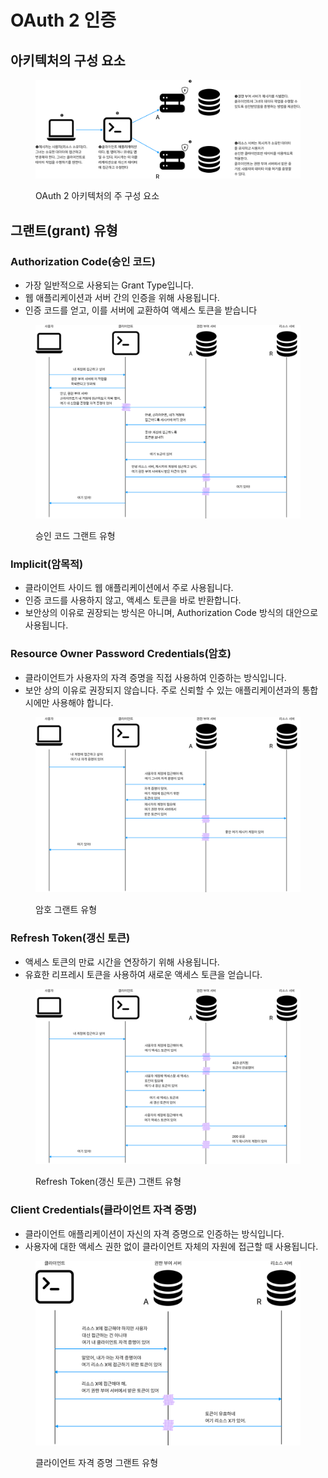 # OAuth 2 인증

## 아키텍처의 구성 요소

<figure><img src="../../../.gitbook/assets/image (6).png" alt=""><figcaption><p>OAuth 2 아키텍처의 주 구성 요소</p></figcaption></figure>

## 그랜트(grant) 유형

### Authorization Code(승인 코드)

* 가장 일반적으로 사용되는 Grant Type입니다.
* 웹 애플리케이션과 서버 간의 인증을 위해 사용됩니다.
* 인증 코드를 얻고, 이를 서버에 교환하여 액세스 토큰을 받습니다

<figure><img src="../../../.gitbook/assets/image (10).png" alt=""><figcaption><p>승인 코드 그랜트 유형</p></figcaption></figure>

### Implicit(암목적)

* 클라이언트 사이드 웹 애플리케이션에서 주로 사용됩니다.
* 인증 코드를 사용하지 않고, 액세스 토큰을 바로 반환합니다.
* 보안상의 이유로 권장되는 방식은 아니며, Authorization Code 방식의 대안으로 사용됩니다.

### Resource Owner Password Credentials(암호)

* 클라이언트가 사용자의 자격 증명을 직접 사용하여 인증하는 방식입니다.
* 보안 상의 이유로 권장되지 않습니다. 주로 신뢰할 수 있는 애플리케이션과의 통합 시에만 사용해야 합니다.

<figure><img src="../../../.gitbook/assets/image (8).png" alt=""><figcaption><p>암호 그랜트 유형</p></figcaption></figure>

### Refresh Token(갱신 토큰)

* 액세스 토큰의 만료 시간을 연장하기 위해 사용됩니다.
* 유효한 리프레시 토큰을 사용하여 새로운 액세스 토큰을 얻습니다.

<figure><img src="../../../.gitbook/assets/image (7).png" alt=""><figcaption><p>Refresh Token(갱신 토큰) 그랜트 유형</p></figcaption></figure>

### Client Credentials(클라이언트 자격 증명)

* 클라이언트 애플리케이션이 자신의 자격 증명으로 인증하는 방식입니다.
* 사용자에 대한 액세스 권한 없이 클라이언트 자체의 자원에 접근할 때 사용됩니다.

<figure><img src="../../../.gitbook/assets/image (11).png" alt=""><figcaption><p>클라이언트 자격 증명 그랜트 유형</p></figcaption></figure>

